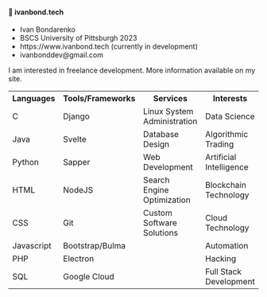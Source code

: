 <h4>🚀 ivanbond.tech</h4>

<ul>
<li>Ivan Bondarenko</li>
<li>BSCS University of Pittsburgh 2023</li>
<li>https://www.ivanbond.tech (currently in development)</li>
<li>ivanbonddev@gmail.com</li>
</ul>

<p>I am interested in freelance development. More information available on my site.</p>

<table>
<tr>
<th>Languages</th>
<th>Tools/Frameworks</th>
<th>Services</th>
<th>Interests</th>
</tr>
<tr>
<td>C</td>
<td>Django</td>
<td>Linux System Administration</td>
<td>Data Science</td>
</tr>
<tr>
<td>Java</td>
<td>Svelte</td>
<td>Database Design</td>
<td>Algorithmic Trading</td>
</tr>
<tr>
<td>Python</td>
<td>Sapper</td>
<td>Web Development</td>
<td>Artificial Intelligence</td>
</tr>
<tr>
<td>HTML</td>
<td>NodeJS</td>
<td>Search Engine Optimization</td>
<td>Blockchain Technology</td>
</tr>
<tr>
<td>CSS</td>
<td>Git</td>
<td>Custom Software Solutions</td>
<td>Cloud Technology</td>
</tr>
<tr>
<td>Javascript</td>
<td>Bootstrap/Bulma</td>
<td> </td>
<td>Automation</td>
</tr>
<tr>
<td>PHP</td>
<td>Electron</td>
<td> </td>
<td>Hacking</td>
</tr>
<tr>
<td>SQL</td>
<td>Google Cloud</td>
<td> </td>
<td>Full Stack Development</td>
</tr>
</table>

